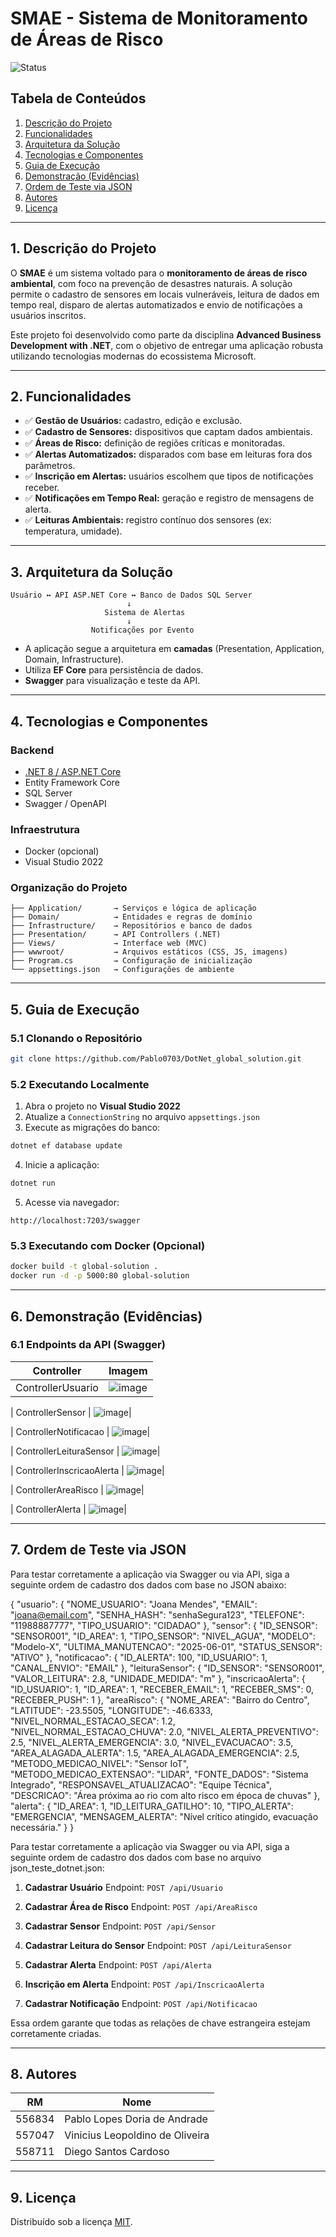 # SMAE - Sistema de Monitoramento de Áreas de Risco

![Status](https://img.shields.io/badge/status-concluído-brightgreen)

## Tabela de Conteúdos

1. [Descrição do Projeto](#1-descrição-do-projeto)
2. [Funcionalidades](#2-funcionalidades)
3. [Arquitetura da Solução](#3-arquitetura-da-solução)
4. [Tecnologias e Componentes](#4-tecnologias-e-componentes)
5. [Guia de Execução](#5-guia-de-execução)
6. [Demonstração (Evidências)](#6-demonstração-evidências)
7. [Ordem de Teste via JSON](#7-ordem-de-teste-via-json)
8. [Autores](#8-autores)
9. [Licença](#9-licença)

---

## 1. Descrição do Projeto

O **SMAE** é um sistema voltado para o **monitoramento de áreas de risco ambiental**, com foco na prevenção de desastres naturais. A solução permite o cadastro de sensores em locais vulneráveis, leitura de dados em tempo real, disparo de alertas automatizados e envio de notificações a usuários inscritos.

Este projeto foi desenvolvido como parte da disciplina **Advanced Business Development with .NET**, com o objetivo de entregar uma aplicação robusta utilizando tecnologias modernas do ecossistema Microsoft.

---

## 2. Funcionalidades

* ✅ **Gestão de Usuários:** cadastro, edição e exclusão.
* ✅ **Cadastro de Sensores:** dispositivos que captam dados ambientais.
* ✅ **Áreas de Risco:** definição de regiões críticas e monitoradas.
* ✅ **Alertas Automatizados:** disparados com base em leituras fora dos parâmetros.
* ✅ **Inscrição em Alertas:** usuários escolhem que tipos de notificações receber.
* ✅ **Notificações em Tempo Real:** geração e registro de mensagens de alerta.
* ✅ **Leituras Ambientais:** registro contínuo dos sensores (ex: temperatura, umidade).

---

## 3. Arquitetura da Solução

```text
Usuário ↔ API ASP.NET Core ↔ Banco de Dados SQL Server
                          ↓
                     Sistema de Alertas
                          ↓
                  Notificações por Evento
```

* A aplicação segue a arquitetura em **camadas** (Presentation, Application, Domain, Infrastructure).
* Utiliza **EF Core** para persistência de dados.
* **Swagger** para visualização e teste da API.

---

## 4. Tecnologias e Componentes

### Backend

* [.NET 8 / ASP.NET Core](https://dotnet.microsoft.com/)
* Entity Framework Core
* SQL Server
* Swagger / OpenAPI

### Infraestrutura

* Docker (opcional)
* Visual Studio 2022

### Organização do Projeto

```
├── Application/       → Serviços e lógica de aplicação
├── Domain/            → Entidades e regras de domínio
├── Infrastructure/    → Repositórios e banco de dados
├── Presentation/      → API Controllers (.NET)
├── Views/             → Interface web (MVC)
├── wwwroot/           → Arquivos estáticos (CSS, JS, imagens)
├── Program.cs         → Configuração de inicialização
└── appsettings.json   → Configurações de ambiente
```

---

## 5. Guia de Execução

### 5.1 Clonando o Repositório

```bash
git clone https://github.com/Pablo0703/DotNet_global_solution.git
```

### 5.2 Executando Localmente

1. Abra o projeto no **Visual Studio 2022**
2. Atualize a `ConnectionString` no arquivo `appsettings.json`
3. Execute as migrações do banco:

```bash
dotnet ef database update
```

4. Inicie a aplicação:

```bash
dotnet run
```

5. Acesse via navegador:

```
http://localhost:7203/swagger
```

### 5.3 Executando com Docker (Opcional)

```bash
docker build -t global-solution .
docker run -d -p 5000:80 global-solution
```

---

## 6. Demonstração (Evidências)

### 6.1 Endpoints da API (Swagger)

| Controller                | Imagem                                         |
| ------------------------- | ---------------------------------------------- |
| ControllerUsuario         |  ![image](https://github.com/user-attachments/assets/dd60891a-3c06-4aac-8228-9ef197faa467)|
       
| ControllerSensor          |  ![image](https://github.com/user-attachments/assets/ae4fd5c0-070b-4ff7-a80e-1d833f6ef311)|
          
| ControllerNotificacao     |  ![image](https://github.com/user-attachments/assets/47346f24-369c-4f41-b555-3e87316bf8d8)|
      
| ControllerLeituraSensor   |  ![image](https://github.com/user-attachments/assets/90d90718-6ff9-45a2-8d7f-512b0eecfdf8)|
   
| ControllerInscricaoAlerta |  ![image](https://github.com/user-attachments/assets/08cf8fb2-97ac-40d8-9d1d-681d91699a01)|

| ControllerAreaRisco       |  ![image](https://github.com/user-attachments/assets/8e3079e6-1f68-4689-bb16-ca3b52d4b409)|
     
| ControllerAlerta          |  ![image](https://github.com/user-attachments/assets/8037e0d8-f973-44db-99fa-80882576d82b)|
         

---

## 7. Ordem de Teste via JSON

Para testar corretamente a aplicação via Swagger ou via API, siga a seguinte ordem de cadastro dos dados com base no JSON abaixo:

{
  "usuario": {
    "NOME_USUARIO": "Joana Mendes",
    "EMAIL": "joana@email.com",
    "SENHA_HASH": "senhaSegura123",
    "TELEFONE": "11988887777",
    "TIPO_USUARIO": "CIDADAO"
  },
  "sensor": {
    "ID_SENSOR": "SENSOR001",
    "ID_AREA": 1,
    "TIPO_SENSOR": "NIVEL_AGUA",
    "MODELO": "Modelo-X",
    "ULTIMA_MANUTENCAO": "2025-06-01",
    "STATUS_SENSOR": "ATIVO"
  },
  "notificacao": {
    "ID_ALERTA": 100,
    "ID_USUARIO": 1,
    "CANAL_ENVIO": "EMAIL"
  },
  "leituraSensor": {
    "ID_SENSOR": "SENSOR001",
    "VALOR_LEITURA": 2.8,
    "UNIDADE_MEDIDA": "m"
  },
  "inscricaoAlerta": {
    "ID_USUARIO": 1,
    "ID_AREA": 1,
    "RECEBER_EMAIL": 1,
    "RECEBER_SMS": 0,
    "RECEBER_PUSH": 1
  },
  "areaRisco": {
    "NOME_AREA": "Bairro do Centro",
    "LATITUDE": -23.5505,
    "LONGITUDE": -46.6333,
    "NIVEL_NORMAL_ESTACAO_SECA": 1.2,
    "NIVEL_NORMAL_ESTACAO_CHUVA": 2.0,
    "NIVEL_ALERTA_PREVENTIVO": 2.5,
    "NIVEL_ALERTA_EMERGENCIA": 3.0,
    "NIVEL_EVACUACAO": 3.5,
    "AREA_ALAGADA_ALERTA": 1.5,
    "AREA_ALAGADA_EMERGENCIA": 2.5,
    "METODO_MEDICAO_NIVEL": "Sensor IoT",
    "METODO_MEDICAO_EXTENSAO": "LIDAR",
    "FONTE_DADOS": "Sistema Integrado",
    "RESPONSAVEL_ATUALIZACAO": "Equipe Técnica",
    "DESCRICAO": "Área próxima ao rio com alto risco em época de chuvas"
  },
  "alerta": {
    "ID_AREA": 1,
    "ID_LEITURA_GATILHO": 10,
    "TIPO_ALERTA": "EMERGENCIA",
    "MENSAGEM_ALERTA": "Nível crítico atingido, evacuação necessária."
  }
}

Para testar corretamente a aplicação via Swagger ou via API, siga a seguinte ordem de cadastro dos dados com base no arquivo json_teste_dotnet.json:

1. **Cadastrar Usuário**
   Endpoint: `POST /api/Usuario`

2. **Cadastrar Área de Risco**
   Endpoint: `POST /api/AreaRisco`

3. **Cadastrar Sensor**
   Endpoint: `POST /api/Sensor`

4. **Cadastrar Leitura do Sensor**
   Endpoint: `POST /api/LeituraSensor`

5. **Cadastrar Alerta**
   Endpoint: `POST /api/Alerta`

6. **Inscrição em Alerta**
   Endpoint: `POST /api/InscricaoAlerta`

7. **Cadastrar Notificação**
   Endpoint: `POST /api/Notificacao`

Essa ordem garante que todas as relações de chave estrangeira estejam corretamente criadas.

---

## 8. Autores

| RM     | Nome                            |
| ------ | ------------------------------- |
| 556834 | Pablo Lopes Doria de Andrade    |
| 557047 | Vinicius Leopoldino de Oliveira |
| 558711 | Diego Santos Cardoso            |

---

## 9. Licença

Distribuído sob a licença [MIT](LICENSE).
